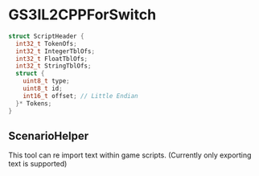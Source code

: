 # GS3IL2CPPForSwitch
```cpp
struct ScriptHeader {
  int32_t TokenOfs;
  int32_t IntegerTblOfs;
  int32_t FloatTblOfs;
  int32_t StringTblOfs;
  struct {
    uint8_t type;
    uint8_t id;
    int16_t offset; // Little Endian
  }* Tokens;
}
```
## ScenarioHelper
This tool can re import text within game scripts. (Currently only exporting text is supported)<br>
